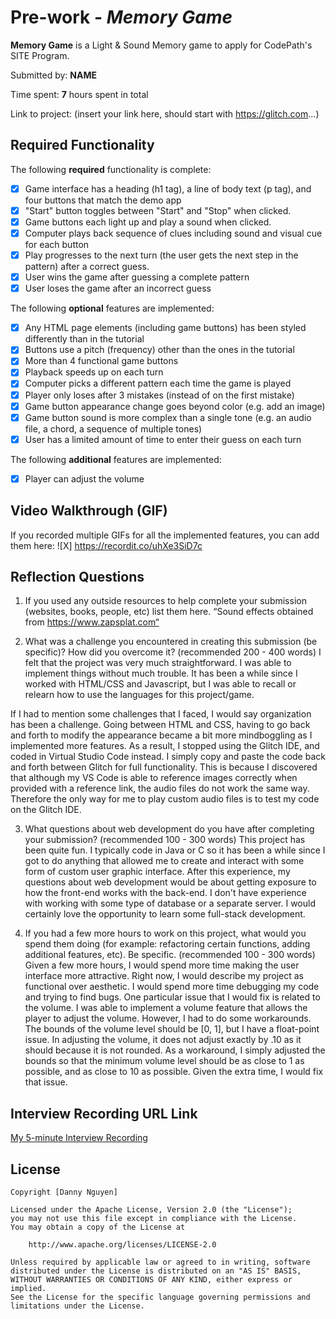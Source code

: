 # Pre-work - *Memory Game*

**Memory Game** is a Light & Sound Memory game to apply for CodePath's SITE Program. 

Submitted by: **NAME**

Time spent: **7** hours spent in total

Link to project: (insert your link here, should start with https://glitch.com...)

## Required Functionality

The following **required** functionality is complete:

* [X] Game interface has a heading (h1 tag), a line of body text (p tag), and four buttons that match the demo app
* [X] "Start" button toggles between "Start" and "Stop" when clicked. 
* [X] Game buttons each light up and play a sound when clicked. 
* [X] Computer plays back sequence of clues including sound and visual cue for each button
* [X] Play progresses to the next turn (the user gets the next step in the pattern) after a correct guess. 
* [X] User wins the game after guessing a complete pattern
* [X] User loses the game after an incorrect guess

The following **optional** features are implemented:

* [X] Any HTML page elements (including game buttons) has been styled differently than in the tutorial
* [X] Buttons use a pitch (frequency) other than the ones in the tutorial
* [X] More than 4 functional game buttons
* [X] Playback speeds up on each turn
* [X] Computer picks a different pattern each time the game is played
* [X] Player only loses after 3 mistakes (instead of on the first mistake)
* [X] Game button appearance change goes beyond color (e.g. add an image)
* [X] Game button sound is more complex than a single tone (e.g. an audio file, a chord, a sequence of multiple tones)
* [X] User has a limited amount of time to enter their guess on each turn

The following **additional** features are implemented:

- [X] Player can adjust the volume

## Video Walkthrough (GIF)

If you recorded multiple GIFs for all the implemented features, you can add them here:
![X] https://recordit.co/uhXe3SiD7c

## Reflection Questions
1. If you used any outside resources to help complete your submission (websites, books, people, etc) list them here. 
“Sound effects obtained from https://www.zapsplat.com“

2. What was a challenge you encountered in creating this submission (be specific)? How did you overcome it? (recommended 200 - 400 words) 
I felt that the project was very much straightforward. I was able to implement things without much trouble. It has been a while since I worked with HTML/CSS and Javascript, but I was able to recall or relearn how to use the languages for this project/game.

If I had to mention some challenges that I faced, I would say organization has been a challenge. Going between HTML and CSS, having to go back and forth to modify the appearance became a bit more mindboggling as I implemented more features. As a result, I stopped using the Glitch IDE, and coded in Virtual Studio Code instead. I simply copy and paste the code back and forth between Glitch for full functionality. This is because I discovered that although my VS Code is able to reference images correctly when provided with a reference link, the audio files do not work the same way. Therefore the only way for me to play custom audio files is to test my code on the Glitch IDE.


3. What questions about web development do you have after completing your submission? (recommended 100 - 300 words) 
This project has been quite fun. I typically code in Java or C so it has been a while since I got to do anything that allowed me to create and interact with some form of custom user graphic interface. After this experience, my questions about web development would be about getting exposure to how the front-end works with the back-end. I don't have experience with working with some type of database or a separate server. I would certainly love the opportunity to learn some full-stack development. 

4. If you had a few more hours to work on this project, what would you spend them doing (for example: refactoring certain functions, adding additional features, etc). Be specific. (recommended 100 - 300 words) 
Given a few more hours, I would spend more time making the user interface more attractive. Right now, I would describe my project as functional over aesthetic. I would spend more time debugging my code and trying to find bugs. One particular issue that I would fix is related to the volume. I was able to implement a volume feature that allows the player to adjust the volume. However, I had to do some workarounds. The bounds of the volume level should be [0, 1], but I have a float-point issue. In adjusting the volume, it does not adjust exactly by .10 as it should because it is not rounded. As a workaround, I simply adjusted the bounds so that the minimum volume level should be as close to 1 as possible, and as close to 10 as possible. Given the extra time, I would fix that issue.



## Interview Recording URL Link

[My 5-minute Interview Recording](your-link-here)


## License

    Copyright [Danny Nguyen]

    Licensed under the Apache License, Version 2.0 (the "License");
    you may not use this file except in compliance with the License.
    You may obtain a copy of the License at

        http://www.apache.org/licenses/LICENSE-2.0

    Unless required by applicable law or agreed to in writing, software
    distributed under the License is distributed on an "AS IS" BASIS,
    WITHOUT WARRANTIES OR CONDITIONS OF ANY KIND, either express or implied.
    See the License for the specific language governing permissions and
    limitations under the License.
